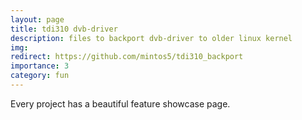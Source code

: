 ```yaml
---
layout: page
title: tdi310 dvb-driver
description: files to backport dvb-driver to older linux kernel
img:
redirect: https://github.com/mintos5/tdi310_backport
importance: 3
category: fun
---
```


Every project has a beautiful feature showcase page.
